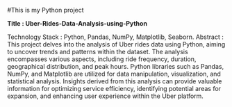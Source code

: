 #This is my Python project


**Title : Uber-Rides-Data-Analysis-using-Python**

Technology Stack : Python, Pandas, NumPy, Matplotlib, Seaborn.                                                                                                                                                                                                                                                                                Abstract : This project delves into the analysis of Uber rides data using Python, aiming to uncover trends and patterns within the dataset. The analysis encompasses various aspects, including ride frequency, duration, geographical distribution, and peak hours. Python libraries such as Pandas, NumPy, and Matplotlib are utilized for data manipulation, visualization, and statistical analysis. Insights derived from this analysis can provide valuable information for optimizing service efficiency, identifying potential areas for expansion, and enhancing user experience within the Uber platform.
                                                                                                                                                                     
